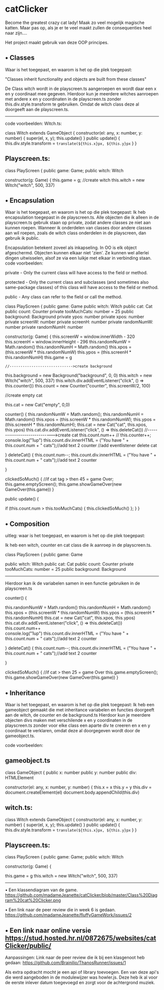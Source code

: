 # catClicker
Become the greatest crazy cat lady!
Maak zo veel mogelijk magische katten.
Maar pas op, als je er te veel maakt zullen de consequenties heel naar zijn....


Het project maakt gebruik van deze OOP principes.

• Classes
------------------------------------------------------------------------------------------------------------------------------------
Waar is het toegepast, en waarom is het op die plek toegepast:

"Classes inherit functionality and objects are built from these classes"

De Class witch wordt in de playscreen.ts aangeroepen en wordt daar een x en y coordinaat mee gegeven.
Hierdoor kun je meerdere witches aanroepen met andere x en y coordinaten in de playscreen.ts zonder this.div.style.transform te gebruiken. Omdat de witch class deze al doorgeeft aan de playscreen.ts.

------------------------------------------------------------------------------------------------------------------------------------
code voorbeelden: Witch.ts:

class Witch extends GameObject {
    constructor(el: any, x: number, y: number) {
        super(el, x, y);
        this.update()
    }
    public update() {
        this.div.style.transform = `translate(${this.x}px, ${this.y}px`
    }
}


Playscreen.ts:
------------------------------------------------------------------------------------------------------------------------------------

class PlayScreen {
  public game: Game;
  public witch: Witch

constructor(g: Game) {
  this.game = g;
  //create witch
  this.witch = new Witch("witch", 500, 337)
 

• Encapsulation
------------------------------------------------------------------------------------------------------------------------------------

Waar is het toegepast, en waarom is het op die plek toegepast:
Ik heb encapsulation toegepast in de playscreen.ts. Alle objecten die ik alleen in de playscreen.ts gebruik staan op private, zodat andere classes ze niet aan kunnen roepen. Wanneer ik onderdelen van classes door andere classes aan wil roepen, zoals de witch class onderdelen in de playscreen, dan gebruik ik public.

Encapsulation betekent zoveel als inkapseling. In OO is elk object afgeschermd. Objecten kunnen elkaar niet 'zien'. Ze kunnen wel allerlei dingen uitwisselen, alsof ze via een luikje met elkaar in verbinding staan.
code voorbeelden:

private - Only the current class will have access to the field or method.

protected - Only the current class and subclasses (and sometimes also same-package classes) of this class will have access to the field or method.

public - Any class can refer to the field or call the method.

class PlayScreen {
  public game: Game
  public witch: Witch
  public cat: Cat
  public count: Counter
  private tooMuchCats: number = 25
  public background: Background
  private ypos: number
  private xpos: number
  private screenW: number
  private screenH: number
  private randomNumW: number
  private randomNumH: number
  
  constructor(g: Game) {
    this.screenW = window.innerWidth - 320
    this.screenH = window.innerHeight - 296
    this.randomNumW = Math.random()
    this.randomNumH = Math.random()
    this.xpos = (this.screenW * this.randomNumW)
    this.ypos = (this.screenH * this.randomNumH)
    this.game = g

    //----------------------------->create background
   
   this.background = new Background("background", 0, 0)
   this.witch = new Witch("witch", 500, 337)
   this.witch.div.addEventListener("click", () => this.counter())
   this.count = new Counter("counter", this.screenW/2, 100)

   //create empty cat
  
   this.cat = new Cat("empty", 0,0)

   counter() {
    this.randomNumW = Math.random();
    this.randomNumH = Math.random()
    this.xpos = (this.screenW * this.randomNumW);
    this.ypos = (this.screenH * this.randomNumH);
    this.cat = new Cat("cat", this.xpos, this.ypos)
    this.cat.div.addEventListener("click", () => this.deleteCat())
    //----------------------------->create cat
    this.count.num++  // this.counter++; 
    console.log("1up")
    this.count.div.innerHTML = ("You have " + this.count.num + " cats");//add text 2 counter
    //add eventlistener delete cat

  }
  deleteCat() {
    this.count.num--;
    this.count.div.innerHTML = ("You have " + this.count.num + " cats");//add text 2 counter
   
  }

  clickedSoMuch() {  //if cat tag > then 45 = game Over;
    this.game.emptyScreen();
    this.game.showGameOver(new GameOver(this.game))
  }

  public update() {
   
   if (this.count.num > this.tooMuchCats) { this.clickedSoMuch() };
  }
}


• Composition 
------------------------------------------------------------------------------------------------------------------------------------
uitleg: waar is het toegepast, en waarom is het op die plek toegepast:

Ik heb een witch, counter en cat class die ik aanroep in de playscreen.ts. 

class PlayScreen {
public game: Game

  public witch: Witch
  public cat: Cat
  public count: Counter
  private tooMuchCats: number = 25
  public background: Background
  
  
------------------------------------------------------------------------------------------------------------------------------------
Hierdoor kan ik de variabelen samen in een functie gebruiken in de playscreen.ts


counter() {

   this.randomNumW = Math.random()
   this.randomNumH = Math.random()
   this.xpos = (this.screenW * this.randomNumW)
   this.ypos = (this.screenH * this.randomNumH)
   this.cat = new Cat("cat", this.xpos, this.ypos)
   this.cat.div.addEventListener("click", () => this.deleteCat())  
   this.count.num++   
   console.log("1up")
   this.count.div.innerHTML = ("You have " + this.count.num + " cats");//add text 2 counter

  }
  deleteCat() {
    this.count.num--;
    this.count.div.innerHTML = ("You have " + this.count.num + " cats");//add text 2 counter
   
  }

  clickedSoMuch() {  //if cat  > then 25 = game Over
    this.game.emptyScreen();
    this.game.showGameOver(new GameOver(this.game))
  }
  

• Inheritance 
------------------------------------------------------------------------------------------------------------------------------------
Waar is het toegepast, en waarom is het op die plek toegepast:
Ik heb een gameobject gemaakt die met inheritance  variabelen en functies doorgeeft aan de witch, de counter en de background.ts
Hierdoor kun je meerdere objecten divs maken met verschilende x en y coordinaten in de playscreen.ts zonder voor elke class een aparte div te creeren en x en y coordinaat te verklaren, omdat deze al doorgegeven wordt door de gameobject.ts.

code voorbeelden:

gameobject.ts
------------------------------------------------------------------------------------------------------------------------------------
class GameObject {
    public x: number
    public y: number
    public div: HTMLElement

   constructor(el: any, x: number, y: number) {
        this.x = x
        this.y = y
        this.div = document.createElement(el)
        document.body.appendChild(this.div)
        

witch.ts:
------------------------------------------------------------------------------------------------------------------------------------
class Witch extends GameObject {
    constructor(el: any, x: number, y: number) {
        super(el, x, y);
        this.update()
    }
    public update() {
        this.div.style.transform = `translate(${this.x}px, ${this.y}px`
    }
}


Playscreen.ts:
------------------------------------------------------------------------------------------------------------------------------------
class PlayScreen {
  public game: Game;
  public witch: Witch
 
  constructor(g: Game) {

  this.game = g
  this.witch = new Witch("witch", 500, 337)
 
------------------------------------------------------------------------------------------------------------------------------------

 • Een klassendiagram van de game.
https://github.com/madameJeanette/catClicker/blob/master/Class%20Diagram%20cat%20Clicker.png
 
 
 • Een link naar de peer review die in week 6 is gedaan. 
 https://github.com/madameJeanette/fluffyGameWork/issues/2
 
 
 • Een link naar online versie
 https://stud.hosted.hr.nl/0872675/websites/catClicker/public/
 ----------------------------------------------
 Aanpassingen:
 Link naar de peer review die ik bij een klasgenoot heb gedaan:
 https://github.com/Brainilio/ThanosRunner/issues/1
 
 Als extra opdracht mocht je een api of library toevoegen. Een van deze api's die werd aangeboden in de modulewijzer was howler.js.
 Deze heb ik al voor de eerste inlever datum toegevoegd en zorgt voor de achtergrond muziek.
 
